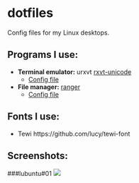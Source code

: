 # dotfiles

Config files for my Linux desktops.

## Programs I use:

<ul>
  <li><b>Terminal emulator:</b> urxvt <a href="https://wiki.archlinux.org/index.php/Rxvt-unicode">rxvt-unicode</a>
    <ul>
      <li><a href="urxvt/.Xdefaults">Config file</a></li>
    </ul>
 </li>
 <li><b>File manager:</b> <a href="https://wiki.archlinux.org/index.php/ranger">ranger</a>
    <ul>
      <li><a href="ranger/rc.conf">Config file</a></li>
    </ul>
 </li>
</ul>

## Fonts I use:

<ul>
<li>Tewi https://github.com/lucy/tewi-font</li>
</ul>

## Screenshots:

###lubuntu#01
<img src="http://i.imgur.com/hmFUCjn.png" />
